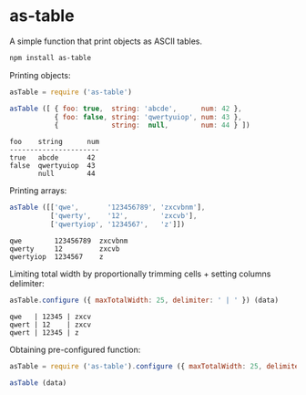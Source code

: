 # as-table

A simple function that print objects as ASCII tables.

```bash
npm install as-table
```

Printing objects:

```javascript
asTable = require ('as-table')

asTable ([ { foo: true,  string: 'abcde',      num: 42 },
           { foo: false, string: 'qwertyuiop', num: 43 },
           {             string:  null,        num: 44 } ])
```
```
foo    string      num
----------------------
true   abcde       42 
false  qwertyuiop  43 
       null        44 
```

Printing arrays:

```javascript
asTable ([['qwe',       '123456789', 'zxcvbnm'],
          ['qwerty',    '12',        'zxcvb'],
          ['qwertyiop', '1234567',   'z']])
```
```
qwe        123456789  zxcvbnm
qwerty     12         zxcvb
qwertyiop  1234567    z
```

Limiting total width by proportionally trimming cells + setting columns delimiter:

```javascript
asTable.configure ({ maxTotalWidth: 25, delimiter: ' | ' }) (data)
```
```
qwe   | 12345 | zxcv
qwert | 12    | zxcv
qwert | 12345 | z
```

Obtaining pre-configured function:

```javascript
asTable = require ('as-table').configure ({ maxTotalWidth: 25, delimiter: ' | ' })

asTable (data)
```
